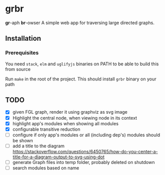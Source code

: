 # grbr

**gr**-aph **br**-owser
A simple web app for traversing large directed graphs.

## Installation

### Prerequisites
You need `stack`, `elm` and `uglifyjs` binaries on PATH to be able to build this from source

Run `make` in the root of the project. This should install `grbr` binary on your path


## TODO

- [x] given FGL graph, render it using graphviz as svg image
- [x] Highlight the central node, when viewing node in its context
- [x] highlight app's modules when showing all modules
- [x] configurable transitive reduction
- [ ] configure if only app's modules or all (including dep's) modules should be shown
- [ ] add a title to the diagram https://stackoverflow.com/questions/6450765/how-do-you-center-a-title-for-a-diagram-output-to-svg-using-dot
- [ ] generate Graph files into temp folder, probably deleted on shutdown
- [ ] search modules based on name
